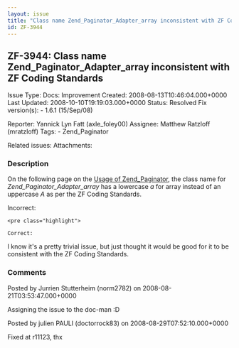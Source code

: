 ```yaml
---
layout: issue
title: "Class name Zend_Paginator_Adapter_array inconsistent with ZF Coding Standards"
id: ZF-3944
---
```


ZF-3944: Class name Zend\_Paginator\_Adapter\_array inconsistent with ZF Coding Standards
-----------------------------------------------------------------------------------------

 Issue Type: Docs: Improvement Created: 2008-08-13T10:46:04.000+0000 Last Updated: 2008-10-10T19:19:03.000+0000 Status: Resolved Fix version(s): - 1.6.1 (15/Sep/08)
 
 Reporter:  Yannick Lyn Fatt (axle\_foley00)  Assignee:  Matthew Ratzloff (mratzloff)  Tags: - Zend\_Paginator
 
 Related issues: 
 Attachments: 
### Description

On the following page on the [Usage of Zend\_Paginator](http://framework.zend.com/manual/en/zend.paginator.usage.html), the class name for _Zend\_Paginator\_Adapter\_array_ has a lowercase _a_ for array instead of an uppercase _A_ as per the ZF Coding Standards.

Incorrect:

 
    <pre class="highlight">
    
    Correct:


I know it's a pretty trivial issue, but just thought it would be good for it to be consistent with the ZF Coding Standards.

 

 

### Comments

Posted by Jurrien Stutterheim (norm2782) on 2008-08-21T03:53:47.000+0000

Assigning the issue to the doc-man :D

 

 

Posted by julien PAULI (doctorrock83) on 2008-08-29T07:52:10.000+0000

Fixed at r11123, thx

 

 